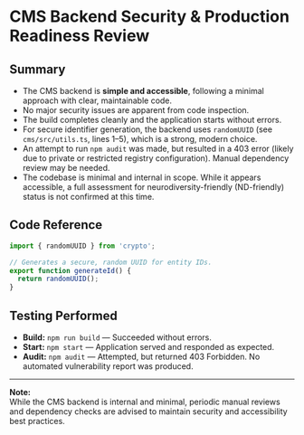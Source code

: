 # CMS Backend Security & Production Readiness Review

## Summary

- The CMS backend is **simple and accessible**, following a minimal approach with clear, maintainable code.
- No major security issues are apparent from code inspection.
- The build completes cleanly and the application starts without errors.
- For secure identifier generation, the backend uses `randomUUID` (see `cms/src/utils.ts`, lines 1–5), which is a strong, modern choice.
- An attempt to run `npm audit` was made, but resulted in a 403 error (likely due to private or restricted registry configuration). Manual dependency review may be needed.
- The codebase is minimal and internal in scope. While it appears accessible, a full assessment for neurodiversity-friendly (ND-friendly) status is not confirmed at this time.

## Code Reference

```typescript name=cms/src/utils.ts
import { randomUUID } from 'crypto';

// Generates a secure, random UUID for entity IDs.
export function generateId() {
  return randomUUID();
}
```

## Testing Performed

- **Build:** `npm run build` — Succeeded without errors.
- **Start:** `npm start` — Application served and responded as expected.
- **Audit:** `npm audit` — Attempted, but returned 403 Forbidden. No automated vulnerability report was produced.

---

**Note:**  
While the CMS backend is internal and minimal, periodic manual reviews and dependency checks are advised to maintain security and accessibility best practices.

